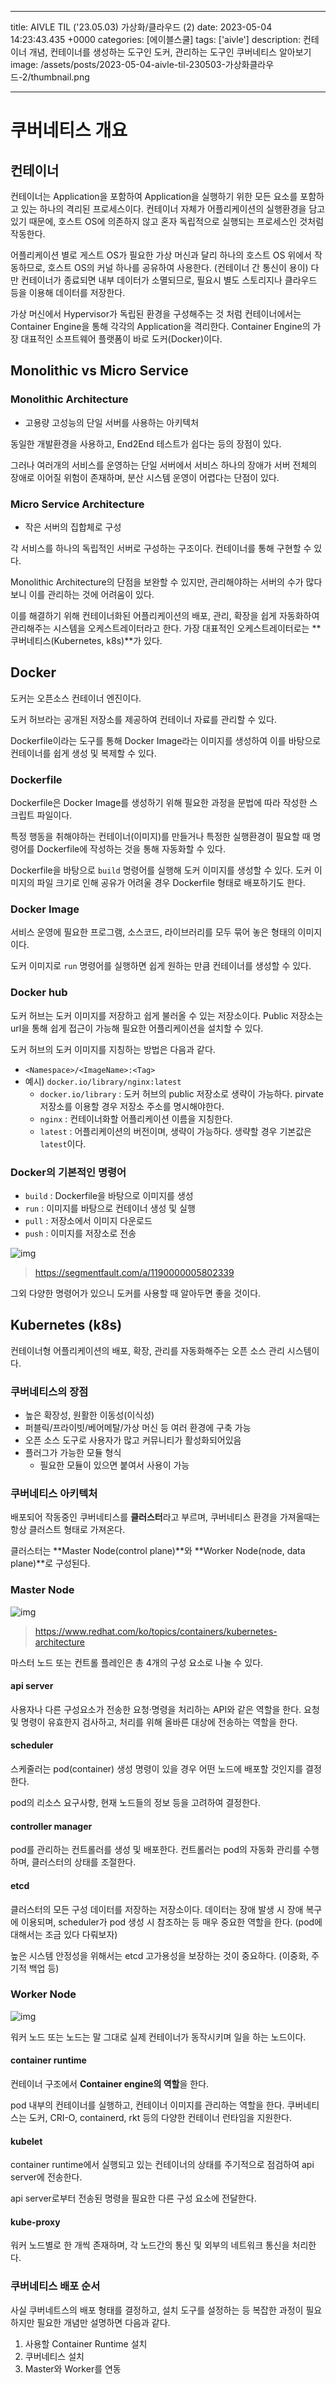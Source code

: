 

---
title: AIVLE TIL ('23.05.03) 가상화/클라우드 (2)
date: 2023-05-04 14:23:43.435 +0000
categories: [에이블스쿨]
tags: ['aivle']
description: 컨테이너 개념, 컨테이너를 생성하는 도구인 도커, 관리하는 도구인 쿠버네티스 알아보기
image: /assets/posts/2023-05-04-aivle-til-230503-가상화클라우드-2/thumbnail.png

---

# 쿠버네티스 개요

## 컨테이너

컨테이너는 Application을 포함하여 Application을 실행하기 위한 모든 요소를 포함하고 있는 하나의 격리된 프로세스이다.
컨테이너 자체가 어플리케이션의 실행환경을 담고 있기 때문에, 호스트 OS에 의존하지 않고 혼자 독립적으로 실행되는 프로세스인 것처럼 작동한다.

어플리케이션 별로 게스트 OS가 필요한 가상 머신과 달리 하나의 호스트 OS 위에서 작동하므로, 호스트 OS의 커널 하나를 공유하여 사용한다. (컨테이너 간 통신이 용이)
다만 컨테이너가 종료되면 내부 데이터가 소멸되므로, 필요시 별도 스토리지나 클라우드 등을 이용해 데이터를 저장한다.

가상 머신에서 Hypervisor가 독립된 환경을 구성해주는 것 처럼 컨테이너에서는 Container Engine을 통해 각각의 Application을 격리한다.
Container Engine의 가장 대표적인 소프트웨어 플랫폼이 바로 도커(Docker)이다.

## Monolithic vs Micro Service

### Monolithic Architecture

- 고용량 고성능의 단일 서버를 사용하는 아키텍처

동일한 개발환경을 사용하고, End2End 테스트가 쉽다는 등의 장점이 있다.

그러나 여러개의 서비스를 운영하는 단일 서버에서 서비스 하나의 장애가 서버 전체의 장애로 이어질 위험이 존재하며, 분산 시스템 운영이 어렵다는 단점이 있다.

### Micro Service Architecture

- 작은 서버의 집합체로 구성

각 서비스를 하나의 독립적인 서버로 구성하는 구조이다.
컨테이너를 통해 구현할 수 있다.

Monolithic Architecture의 단점을 보완할 수 있지만, 관리해야하는 서버의 수가 많다보니 이를 관리하는 것에 어려움이 있다.

이를 해결하기 위해 컨테이너화된 어플리케이션의 배포, 관리, 확장을 쉽게 자동화하여 관리해주는 시스템을 오케스트레이터라고 한다.
가장 대표적인 오케스트레이터로는 **쿠버네티스(Kubernetes, k8s)**가 있다.

## Docker

도커는 오픈소스 컨테이너 엔진이다.

도커 허브라는 공개된 저장소를 제공하여 컨테이너 자료를 관리할 수 있다.

Dockerfile이라는 도구를 통해 Docker Image라는 이미지를 생성하여 이를 바탕으로 컨테이너를 쉽게 생성 및 복제할 수 있다.

### Dockerfile

Dockerfile은 Docker Image를 생성하기 위해 필요한 과정을 문법에 따라 작성한 스크립트 파일이다.

특정 행동을 취해야하는 컨테이너(이미지)를 만들거나 특정한 실행환경이 필요할 때 명령어를 Dockerfile에 작성하는 것을 통해 자동화할 수 있다.

Dockerfile을 바탕으로 `build` 명령어를 실행해 도커 이미지를 생성할 수 있다.
도커 이미지의 파일 크기로 인해 공유가 어려울 경우 Dockerfile 형태로 배포하기도 한다.

### Docker Image

서비스 운영에 필요한 프로그램, 소스코드, 라이브러리를 모두 묶어 놓은 형태의 이미지이다.

도커 이미지로 `run` 명령어를 실행하면 쉽게 원하는 만큼 컨테이너를 생성할 수 있다.

### Docker hub

도커 허브는 도커 이미지를 저장하고 쉽게 불러올 수 있는 저장소이다.
Public 저장소는 url을 통해 쉽게 접근이 가능해 필요한 어플리케이션을 설치할 수 있다.

도커 허브의 도커 이미지를 지칭하는 방법은 다음과 같다.
- `<Namespace>/<ImageName>:<Tag>`
- 예시) `docker.io/library/nginx:latest`
     - `docker.io/library` : 도커 허브의 public 저장소로 생략이 가능하다. pirvate 저장소를 이용할 경우 저장소 주소를 명시해야한다.
     - `nginx` : 컨테이너화할 어플리케이션 이름을 지칭한다.
     - `latest` : 어플리케이션의 버전이며, 생략이 가능하다. 생략할 경우 기본값은 `latest`이다.
     
### Docker의 기본적인 명령어

- `build` : Dockerfile을 바탕으로 이미지를 생성
- `run` : 이미지를 바탕으로 컨테이너 생성 및 실행
- `pull` : 저장소에서 이미지 다운로드
- `push` : 이미지를 저장소로 전송

![img](/assets/posts/2023-05-04-aivle-til-230503-가상화클라우드-2/img0.png)
> https://segmentfault.com/a/1190000005802339

그외 다양한 명령어가 있으니 도커를 사용할 때 알아두면 좋을 것이다.

## Kubernetes (k8s)

컨테이너형 어플리케이션의 배포, 확장, 관리를 자동화해주는 오픈 소스 관리 시스템이다.

### 쿠버네티스의 장점

- 높은 확장성, 원활한 이동성(이식성)
- 퍼블릭/프라이빗/베어메탈/가상 머신 등 여러 환경에 구축 가능
- 오픈 소스 도구로 사용자가 많고 커뮤니티가 활성화되어있음
- 플러그가 가능한 모듈 형식
    - 필요한 모듈이 있으면 붙여서 사용이 가능
    
### 쿠버네티스 아키텍처

배포되어 작동중인 쿠버네티스를 **클러스터**라고 부르며, 쿠버네티스 환경을 가져올때는 항상 클러스트 형태로 가져온다.

클러스터는 **Master Node(control plane)**와 **Worker Node(node, data plane)**로 구성된다.

### Master Node

![img](/assets/posts/2023-05-04-aivle-til-230503-가상화클라우드-2/img1.png)
> https://www.redhat.com/ko/topics/containers/kubernetes-architecture

마스터 노드 또는 컨트롤 플레인은 총 4개의 구성 요소로 나눌 수 있다.

#### api server

사용자나 다른 구성요소가 전송한 요청·명령을 처리하는 API와 같은 역할을 한다.
요청 및 명령이 유효한지 검사하고, 처리를 위해 올바른 대상에 전송하는 역할을 한다.

#### scheduler

스케줄러는 pod(container) 생성 명령이 있을 경우 어떤 노드에 배포할 것인지를 결정한다.

pod의 리소스 요구사항, 현재 노드들의 정보 등을 고려하여 결정한다.

#### controller manager

pod를 관리하는 컨트롤러를 생성 및 배포한다.
컨트롤러는 pod의 자동화 관리를 수행하며, 클러스터의 상태를 조절한다.

#### etcd

클러스터의 모든 구성 데이터를 저장하는 저장소이다.
데이터는 장애 발생 시 장애 복구에 이용되며, scheduler가 pod 생성 시 참조하는 등 매우 중요한 역할을 한다. (pod에 대해서는 조금 있다 다뤄보자)

높은 시스템 안정성을 위해서는 etcd 고가용성을 보장하는 것이 중요하다. (이중화, 주기적 백업 등)

### Worker Node

![img](/assets/posts/2023-05-04-aivle-til-230503-가상화클라우드-2/img2.png)

워커 노드 또는 노드는 말 그대로 실제 컨테이너가 동작시키며 일을 하는 노드이다.

#### container runtime

컨테이너 구조에서 **Container engine의 역할**을 한다.

pod 내부의 컨테이너를 실행하고, 컨테이너 이미지를 관리하는 역할을 한다.
쿠버네티스는 도커, CRI-O, containerd, rkt 등의 다양한 컨테이너 런타임을 지원한다.

#### kubelet

container runtime에서 실행되고 있는 컨테이너의 상태를 주기적으로 점검하여 api server에 전송한다.

api server로부터 전송된 명령을 필요한 다른 구성 요소에 전달한다.

#### kube-proxy

워커 노드별로 한 개씩 존재하며, 각 노드간의 통신 및 외부의 네트워크 통신을 처리한다.

### 쿠버네티스 배포 순서

사실 쿠버네트스의 배포 형태를 결정하고, 설치 도구를 설정하는 등 복잡한 과정이 필요하지만 필요한 개념만 설명하면 다음과 같다.

1. 사용할 Container Runtime 설치
2. 쿠버네티스 설치
3. Master와 Worker를 연동

        
